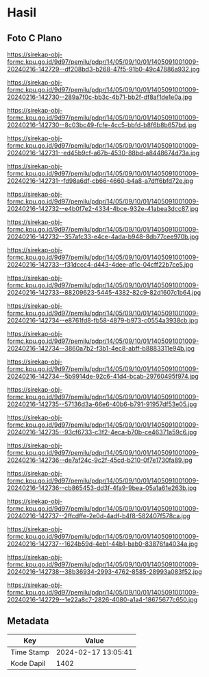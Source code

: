 # Hasil

## Foto C Plano

https://sirekap-obj-formc.kpu.go.id/9d97/pemilu/pdpr/14/05/09/10/01/1405091001009-20240216-142729--df208bd3-b268-47f5-91b0-49c47886a932.jpg

https://sirekap-obj-formc.kpu.go.id/9d97/pemilu/pdpr/14/05/09/10/01/1405091001009-20240216-142730--289a7f0c-bb3c-4b71-bb2f-df8af1de1e0a.jpg

https://sirekap-obj-formc.kpu.go.id/9d97/pemilu/pdpr/14/05/09/10/01/1405091001009-20240216-142730--8c03bc49-fcfe-4cc5-bbfd-b8f6b8b657bd.jpg

https://sirekap-obj-formc.kpu.go.id/9d97/pemilu/pdpr/14/05/09/10/01/1405091001009-20240216-142731--ed45b9cf-a67b-4530-88bd-a8448674d73a.jpg

https://sirekap-obj-formc.kpu.go.id/9d97/pemilu/pdpr/14/05/09/10/01/1405091001009-20240216-142731--fd98a6df-cb66-4660-b4a8-a7dff6bfd72e.jpg

https://sirekap-obj-formc.kpu.go.id/9d97/pemilu/pdpr/14/05/09/10/01/1405091001009-20240216-142732--e4b0f7e2-4334-4bce-932e-41abea3dcc87.jpg

https://sirekap-obj-formc.kpu.go.id/9d97/pemilu/pdpr/14/05/09/10/01/1405091001009-20240216-142732--357afc33-e4ce-4ada-b948-8db77cee970b.jpg

https://sirekap-obj-formc.kpu.go.id/9d97/pemilu/pdpr/14/05/09/10/01/1405091001009-20240216-142733--f31dccc4-d443-4dee-af1c-04cff22b7ce5.jpg

https://sirekap-obj-formc.kpu.go.id/9d97/pemilu/pdpr/14/05/09/10/01/1405091001009-20240216-142733--88209623-5445-4382-82c9-82d1607c1b64.jpg

https://sirekap-obj-formc.kpu.go.id/9d97/pemilu/pdpr/14/05/09/10/01/1405091001009-20240216-142734--e8761fd8-fb58-4879-b973-c0554a3938cb.jpg

https://sirekap-obj-formc.kpu.go.id/9d97/pemilu/pdpr/14/05/09/10/01/1405091001009-20240216-142734--3860a7b2-f3b1-4ec8-abff-b8883311e94b.jpg

https://sirekap-obj-formc.kpu.go.id/9d97/pemilu/pdpr/14/05/09/10/01/1405091001009-20240216-142734--5b9914de-92c6-41d4-bcab-29760495f974.jpg

https://sirekap-obj-formc.kpu.go.id/9d97/pemilu/pdpr/14/05/09/10/01/1405091001009-20240216-142735--57136d3a-66e6-40b6-b791-91957df53e05.jpg

https://sirekap-obj-formc.kpu.go.id/9d97/pemilu/pdpr/14/05/09/10/01/1405091001009-20240216-142735--93cf6733-c3f2-4eca-b70b-ce46371a59c6.jpg

https://sirekap-obj-formc.kpu.go.id/9d97/pemilu/pdpr/14/05/09/10/01/1405091001009-20240216-142736--de7af24c-9c2f-45cd-b210-0f7e1730fa89.jpg

https://sirekap-obj-formc.kpu.go.id/9d97/pemilu/pdpr/14/05/09/10/01/1405091001009-20240216-142736--cb865453-dd3f-4fa9-9bea-05a1a61e263b.jpg

https://sirekap-obj-formc.kpu.go.id/9d97/pemilu/pdpr/14/05/09/10/01/1405091001009-20240216-142737--2ffcdffe-2e0d-4adf-b4f8-582407f578ca.jpg

https://sirekap-obj-formc.kpu.go.id/9d97/pemilu/pdpr/14/05/09/10/01/1405091001009-20240216-142737--1624b59d-4eb1-44b1-bab0-83876fa4034a.jpg

https://sirekap-obj-formc.kpu.go.id/9d97/pemilu/pdpr/14/05/09/10/01/1405091001009-20240216-142738--38b36934-2993-4762-8585-28993a083f52.jpg

https://sirekap-obj-formc.kpu.go.id/9d97/pemilu/pdpr/14/05/09/10/01/1405091001009-20240216-142729--1e22a8c7-2826-4080-a1a4-18675677c650.jpg


## Metadata

| Key        | Value               |
| ---------- | ------------------- |
| Time Stamp | 2024-02-17 13:05:41 |
| Kode Dapil | 1402                |



